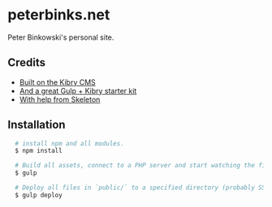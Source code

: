 # peterbinks.net
Peter Binkowski's personal site.

## Credits
- [Built on the  Kibry CMS](http://getkirby.com)
- [And a great Gulp + Kibry starter kit ](https://github.com/yoeran/kirby-kit)
- [With help from Skeleton](http://getskeleton.com)

## Installation
```bash
  # install npm and all modules.
  $ npm install

  # Build all assets, connect to a PHP server and start watching the files.
  $ gulp

  # Deploy all files in `public/` to a specified directory (probably SSH). Uses rsync.
  $ gulp deploy
```
